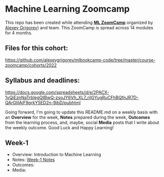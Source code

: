 # Machine Learning Zoomcamp 
This repo has been created while attending **[ML ZoomCamp](https://github.com/alexeygrigorev/mlbookcamp-code/tree/master/course-zoomcamp)** organized by [Alexey Grigorev](https://linkedin.com/in/agrigorev)) and team. This ZoomCamp is spread across 14 modules for 4 months.


## Files for this cohort:
https://github.com/alexeygrigorev/mlbookcamp-code/tree/master/course-zoomcamp/cohorts/2022

## Syllabus and deadlines:
https://docs.google.com/spreadsheets/d/e/2PACX-1vQiEznNaTrblegQtBwQ-zsoJY6Vh_XL7_rilGYugRuCFhBQfnJR7D-QArGlilAiF9qrkY5ED2n-9ibD/pubhtml


Going forward, I'm going to update this README.md on a weekly basis with an **Overview** for the week, **Notes** prepared during the week, **Outcomes** from the learning process, and, maybe, social **Media** posts that I write about the weekly outcome. Good Luck and Happy Learning! 

## Week-1
- Overview: Introduction to Machine Learning 
- Notes: [Week-1 Notes](https://github.com/tummala-hareesh/ml_zoomcamp_ht/blob/main/notes/week-1-notes.md)
- Outcomes: 
- Media: 
